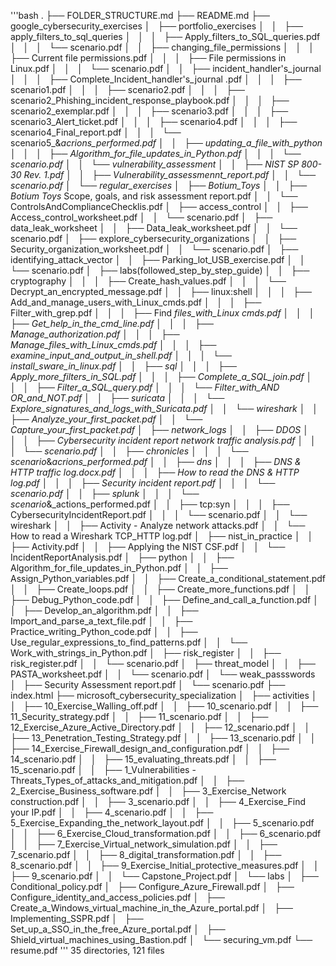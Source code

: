 '''bash
.
├── FOLDER_STRUCTURE.md
├── README.md
├── google_cybersecurity_exercises
│   ├── portfolio_exercises
│   │   ├── apply_filters_to_sql_queries
│   │   │   ├── Apply_filters_to_SQL_queries.pdf
│   │   │   └── scenario.pdf
│   │   ├── changing_file_permissions
│   │   │   ├── Current file permissions.pdf
│   │   │   ├── File permissions in Linux.pdf
│   │   │   └── scenario.pdf
│   │   ├── incident_handler's_journal
│   │   │   ├── Complete_Incident_handler's_journal .pdf
│   │   │   ├── scenario1.pdf
│   │   │   ├── scenario2.pdf
│   │   │   ├── scenario2_Phishing_incident_response_playbook.pdf
│   │   │   ├── scenario2_exemplar.pdf
│   │   │   ├── scenario3.pdf
│   │   │   ├── scenario3_Alert_ticket.pdf
│   │   │   ├── scenario4.pdf
│   │   │   ├── scenario4_Final_report.pdf
│   │   │   └── scenario5_&_acrions_performed.pdf
│   │   ├── updating_a_file_with_python
│   │   │   ├── Algorithm_for_file_updates_in_Python.pdf
│   │   │   └── scenario.pdf
│   │   └── vulnerability_assessment
│   │       ├── NIST SP 800-30 Rev. 1.pdf
│   │       ├── Vulnerability_assessmennt_report.pdf
│   │       └── scenario.pdf
│   └── regular_exercises
│       ├── Botium_Toys
│       │   ├── Botium Toys_ Scope, goals, and risk assessment report.pdf
│       │   └── ControlsAndComplianceChecklis.pdf
│       ├── access_control
│       │   ├── Access_control_worksheet.pdf
│       │   └── scenario.pdf
│       ├── data_leak_worksheet
│       │   ├── Data_leak_worksheet.pdf
│       │   └── scenario.pdf
│       ├── explore_cybersecurity_organizations
│       │   ├── Security_organization_worksheet.pdf
│       │   └── scenario.pdf
│       ├── identifying_attack_vector
│       │   ├── Parking_lot_USB_exercise.pdf
│       │   └── scenario.pdf
│       ├── labs(followed_step_by_step_guide)
│       │   ├── cryptography
│       │   │   ├── Create_hash_values.pdf
│       │   │   └── Decrypt_an_encrypted_message.pdf
│       │   ├── linux:shell
│       │   │   ├── Add_and_manage_users_with_Linux_cmds.pdf
│       │   │   ├── Filter_with_grep.pdf
│       │   │   ├── Find _files_with_Linux _cmds.pdf
│       │   │   ├── Get_help_in_the_cmd_line.pdf
│       │   │   ├── Manage_authorization.pdf
│       │   │   ├── Manage_files_with_Linux_cmds.pdf
│       │   │   ├── examine_input_and_output_in_shell.pdf
│       │   │   └── install_sware_in_linux.pdf
│       │   ├── sql
│       │   │   ├── Apply_more_filters_in_SQL.pdf
│       │   │   ├── Complete_a_SQL_join.pdf
│       │   │   ├── Filter_a_SQL_query.pdf
│       │   │   └── Filter_with_AND_ OR_and_NOT.pdf
│       │   ├── suricata
│       │   │   └── Explore_signatures_and_logs_with_Suricata.pdf
│       │   └── wireshark
│       │       ├── Analyze_your_first_packet.pdf
│       │       └── Capture_your_first_packet.pdf
│       ├── network_logs
│       │   ├── DDOS
│       │   │   ├── Cybersecurity incident report network traffic analysis.pdf
│       │   │   └── scenario.pdf
│       │   ├── chronicles
│       │   │   └── scenario_&_acrions_performed.pdf
│       │   ├── dns
│       │   │   ├── DNS & HTTP traffic log.docx.pdf
│       │   │   ├── How to read the DNS & HTTP log.pdf
│       │   │   ├── Security incident report.pdf
│       │   │   └── scenario.pdf
│       │   ├── splunk
│       │   │   └── scenario_&_actions_performed.pdf
│       │   ├── tcp:syn
│       │   │   ├── CybersecurityIncidentReport.pdf
│       │   │   └── scenario.pdf
│       │   └── wireshark
│       │       ├── Activity - Analyze network attacks.pdf
│       │       └── How to read a Wireshark TCP_HTTP log.pdf
│       ├── nist_in_practice
│       │   ├── Activity.pdf
│       │   ├── Applying the NIST CSF.pdf
│       │   └── IncidentReportAnalysis.pdf
│       ├── python
│       │   ├── Algorithm_for_file_updates_in_Python.pdf
│       │   ├── Assign_Python_variables.pdf
│       │   ├── Create_a_conditional_statement.pdf
│       │   ├── Create_loops.pdf
│       │   ├── Create_more_functions.pdf
│       │   ├── Debug_Python_code.pdf
│       │   ├── Define_and_call_a_function.pdf
│       │   ├── Develop_an_algorithm.pdf
│       │   ├── Import_and_parse_a_text_file.pdf
│       │   ├── Practice_writing_Python_code.pdf
│       │   ├── Use_regular_expressions_to_find_patterns.pdf
│       │   └── Work_with_strings_in_Python.pdf
│       ├── risk_register
│       │   ├── risk_register.pdf
│       │   └── scenario.pdf
│       ├── threat_model
│       │   ├── PASTA_worksheet.pdf
│       │   └── scenario.pdf
│       └── weak_passswords
│           ├── Security Assessment report.pdf
│           └── scenario.pdf
├── index.html
├── microsoft_cybersecurity_specialization
│   ├── activities
│   │   ├── 10_Exercise_Walling_off.pdf
│   │   ├── 10_scenario.pdf
│   │   ├── 11_Security_strategy.pdf
│   │   ├── 11_scenario.pdf
│   │   ├── 12_Exercise_Azure_Active_Directory.pdf
│   │   ├── 12_scenario.pdf
│   │   ├── 13_Penetration_Testing_Strategy.pdf
│   │   ├── 13_scenario.pdf
│   │   ├── 14_Exercise_Firewall_design_and_configuration.pdf
│   │   ├── 14_scenario.pdf
│   │   ├── 15_evaluating_threats.pdf
│   │   ├── 15_scenario.pdf
│   │   ├── 1_Vulnerabilities - Threats_Types_of_attacks_and_mitigation.pdf
│   │   ├── 2_Exercise_Business_software.pdf
│   │   ├── 3_Exercise_Network construction.pdf
│   │   ├── 3_scenario.pdf
│   │   ├── 4_Exercise_Find your IP.pdf
│   │   ├── 4_scenario.pdf
│   │   ├── 5_Exercise_Expanding_the_network_layout.pdf
│   │   ├── 5_scenario.pdf
│   │   ├── 6_Exercise_Cloud_transformation.pdf
│   │   ├── 6_scenario.pdf
│   │   ├── 7_Exercise_Virtual_network_simulation.pdf
│   │   ├── 7_scenario.pdf
│   │   ├── 8_digital_transformation.pdf
│   │   ├── 8_scenario.pdf
│   │   ├── 9_Exercise_Initial_protective_measures.pdf
│   │   ├── 9_scenario.pdf
│   │   └── Capstone_Project.pdf
│   └── labs
│       ├── Conditional_policy.pdf
│       ├── Configure_Azure_Firewall.pdf
│       ├── Configure_identity_and_access_policies.pdf
│       ├── Create_a_Windows_virtual_machine_in_the_Azure_portal.pdf
│       ├── Implementing_SSPR.pdf
│       ├── Set_up_a_SSO_in_the_free_Azure_portal.pdf
│       ├── Shield_virtual_machines_using_Bastion.pdf
│       └── securing_vm.pdf
└── resume.pdf
'''
35 directories, 121 files

